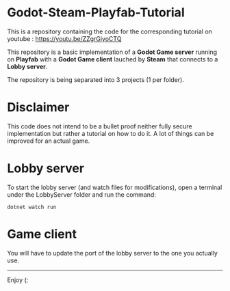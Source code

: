 # Godot-Steam-Playfab-Tutorial
This is a repository containing the code for the corresponding tutorial on youtube : https://youtu.be/ZZgrGiyoCTQ

This repository is a basic implementation of a **Godot Game server** running on **Playfab** with a **Godot Game client** lauched by **Steam** that connects to a **Lobby server**.

The repository is being separated into 3 projects (1 per folder).

# Disclaimer
This code does not intend to be a bullet proof neither fully secure implementation but rather a tutorial on how to do it. A lot of things can be improved for an actual game.

# Lobby server
To start the lobby server (and watch files for modifications), open a terminal under the LobbyServer folder and run the command:

```
dotnet watch run
```

# Game client
You will have to update the port of the lobby server to the one you actually use.

***

Enjoy (:
